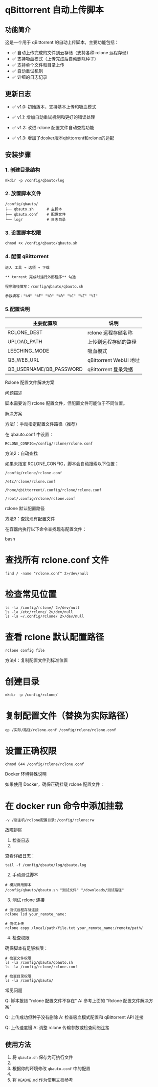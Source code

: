 # qBittorrent 自动上传脚本

## 功能简介

这是一个用于 qBittorrent 的自动上传脚本，主要功能包括：

- ✅ 自动上传完成的文件到云存储（支持各种 rclone 远程存储）
- ✅ 支持吸血模式（上传完成后自动删除种子）
- ✅ 支持单个文件和目录上传
- ✅ 自动重试机制
- ✅ 详细的日志记录

## 更新日志

- ✅ v1.0: 初始版本，支持基本上传和吸血模式

- ✅ v1.1: 增加自动重试机制和更好的错误处理

- ✅ v1.2: 改进 rclone 配置文件自动查找功能

- ✅ v1.3: 增加了dcoker版本qbittorrent和rclone的适配

## 安装步骤

### 1. 创建目录结构
```
mkdir -p /config/qbauto/log
```
### 2. 放置脚本文件
```
/config/qbauto/
├── qbauto.sh      # 主脚本
├── qbauto.conf    # 配置文件
└── log/           # 日志目录
```
### 3. 设置脚本权限
```
chmod +x /config/qbauto/qbauto.sh
```
### 4. 配置 qBittorrent
```
进入 工具 → 选项 → 下载

** torrent 完成时运行外部程序** 勾选

程序路径填写：/config/qbauto/qbauto.sh

参数填写："%N" "%F" "%D" "%R" "%C" "%Z" "%I"
```
### 5.配置说明

| 主要配置项  | 说明|
| ---------- | -----------|
|RCLONE_DEST|rclone 远程存储名称|
|UPLOAD_PATH|上传到远程存储的路径|
|LEECHING_MODE|吸血模式|
|QB_WEB_URL|qBittorrent WebUI 地址|
|QB_USERNAME/QB_PASSWORD|qBittorrent 登录凭据|

Rclone 配置文件解决方案

问题描述

脚本需要访问 rclone 配置文件，但配置文件可能位于不同位置。

解决方案

方法1：手动指定配置文件路径（推荐）

在 qbauto.conf 中设置：
```
RCLONE_CONFIG=/config/rclone/rclone.conf
```
方法2：自动查找

如果未指定 RCLONE_CONFIG，脚本会自动搜索以下位置：
```
/config/rclone/rclone.conf

/etc/rclone/rclone.conf

/home/qbittorrent/.config/rclone/rclone.conf

/root/.config/rclone/rclone.conf
```
rclone 默认配置路径

方法3：查找现有配置文件

在容器内执行以下命令查找现有配置文件：

bash
# 查找所有 rclone.conf 文件
```
find / -name "rclone.conf" 2>/dev/null
```
# 检查常见位置
```
ls -la /config/rclone/ 2>/dev/null
ls -la /etc/rclone/ 2>/dev/null
ls -la ~/.config/rclone/ 2>/dev/null
```
# 查看 rclone 默认配置路径
```
rclone config file
```
方法4：复制配置文件到标准位置

# 创建目录
```
mkdir -p /config/rclone/
```
# 复制配置文件（替换为实际路径）
```
cp /实际/路径/rclone.conf /config/rclone/rclone.conf
```
# 设置正确权限
```
chmod 644 /config/rclone/rclone.conf
```
Docker 环境特殊说明

如果使用 Docker，确保正确挂载 rclone 配置文件：

# 在 docker run 命令中添加挂载
```
-v /宿主机/rclone配置目录:/config/rclone:rw
```
故障排除

1. 检查日志
2. 
查看详细日志：
```
tail -f /config/qbauto/log/qbauto.log
```
2. 手动测试脚本
```
# 模拟调用脚本
/config/qbauto/qbauto.sh "测试文件" "/downloads/测试路径"
```
3. 测试 rclone 连接
```
# 测试远程存储连接
rclone lsd your_remote_name:

# 测试上传
rclone copy /local/path/file.txt your_remote_name:/remote/path/
```
4. 检查权限

确保脚本有足够权限：
```
# 检查文件权限
ls -la /config/qbauto/qbauto.sh
ls -la /config/rclone/rclone.conf

# 检查目录权限
ls -la /config/qbauto/
```
常见问题

Q: 脚本报错 "rclone 配置文件不存在"
A: 参考上面的 "Rclone 配置文件解决方案"

Q: 上传成功但种子没有删除
A: 检查吸血模式配置和 qBittorrent API 连接

Q: 上传速度慢
A: 调整 rclone 传输参数或检查网络连接

## 使用方法

1. 将 `qbauto.sh` 保存为可执行文件
2. 
3. 根据你的环境修改 `qbauto.conf` 中的配置
4. 
5. 将 `README.md` 作为使用文档参考

